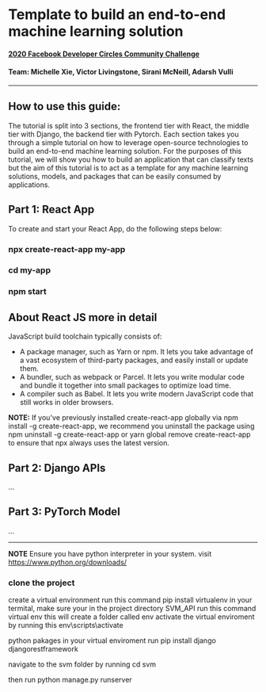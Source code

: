 # Template to build an end-to-end machine learning solution

#### [2020 Facebook Developer Circles Community Challenge](https://developercircles2020.devpost.com/)
#### Team: Michelle Xie, Victor Livingstone, Sirani McNeill, Adarsh Vulli
___________________________________________________________________________________________________________________________________________________________________________________

## How to use this guide: 

The tutorial is split into 3 sections, the frontend tier with React, the middle tier with Django, the backend tier with Pytorch. Each section takes you through a simple tutorial on how to leverage open-source technologies to build an end-to-end machine learning solution. For the purposes of this tutorial, we will show you how to build an application that can classify texts but the aim of this tutorial is to act as a template for any machine learning solutions, models, and packages that can be easily consumed by applications. 

## Part 1: React App

To create and start your React App, do the following steps below:

### npx create-react-app my-app
### cd my-app
### npm start

## About React JS more in detail
 JavaScript build toolchain typically consists of:
- A package manager, such as Yarn or npm. It lets you take advantage of a vast ecosystem of third-party packages, and easily install or update them.
- A bundler, such as webpack or Parcel. It lets you write modular code and bundle it together into small packages to optimize load time.
- A compiler such as Babel. It lets you write modern JavaScript code that still works in older browsers.

**NOTE:** If you've previously installed create-react-app globally via npm install -g create-react-app, we recommend you uninstall the package using npm uninstall -g create-react-app or yarn global remove create-react-app to ensure that npx always uses the latest version.


## Part 2: Django APIs
...

## Part 3: PyTorch Model
...

___________________________________________________________________________________________________________________________________________________________________________________

**NOTE** Ensure you have python interpreter in your system. visit https://www.python.org/downloads/

### clone the project

create a virtual environment run this command pip install virtualenv in your termital, make sure your in the project directory SVM_API run this command virtual env this will create a folder called env activate the virtual enviroment by running this env\scripts\activate

python pakages in your virtual enviroment run pip install django djangorestframework

navigate to the svm folder by running cd svm

then run python manage.py runserver
